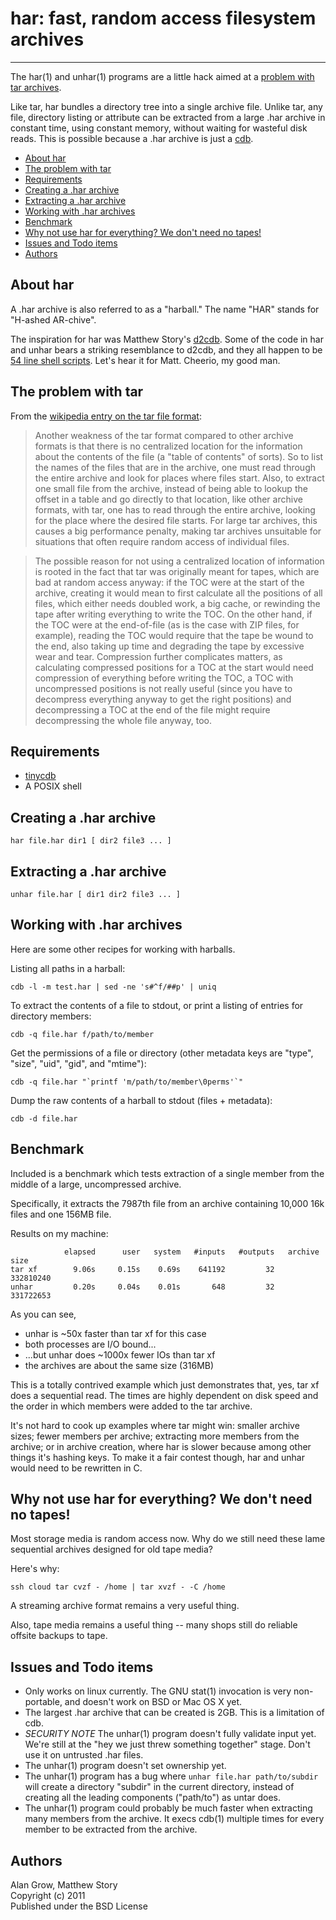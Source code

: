 # har: fast, random access filesystem archives #
------------------------------------------------

The har(1) and unhar(1) programs are a little hack aimed at a [problem with tar archives](http://en.wikipedia.org/wiki/Tar_%28file_format%29#Random_access).

Like tar, har bundles a directory tree into a single archive file. Unlike tar, any file, directory listing or attribute can be extracted from a large .har archive in constant time, using constant memory, without waiting for wasteful disk reads. This is possible because a .har archive is just a [cdb](http://cr.yp.to/cdb.html).

* [About har](#about-har)
* [The problem with tar](#problem-with-tar)
* [Requirements](#requirements)
* [Creating a .har archive](#creating-har)
* [Extracting a .har archive](#extracting-har)
* [Working with .har archives](#working-with-har)
* [Benchmark](#benchmark)
* [Why not use har for everything? We don't need no tapes!](#har-for-everything)
* [Issues and Todo items](#issues-todos)
* [Authors](#authors)

<a name="about-har"></a>
## About har ##

A .har archive is also referred to as a "harball." The name "HAR" stands for "H-ashed AR-chive".

The inspiration for har was Matthew Story's [d2cdb](https://github.com/matthewstory/d2cdb). Some of the code in har and unhar bears a striking resemblance to d2cdb, and they all happen to be [54 line shell scripts](http://54lines.com/). Let's hear it for Matt. Cheerio, my good man.

<a name="problem-with-tar"></a>
## The problem with tar ##

From the [wikipedia entry on the tar file format](http://en.wikipedia.org/wiki/Tar_%28file_format%29#Random_access):

> Another weakness of the tar format compared to other archive formats is that there is no centralized location for the information about the contents of the file (a "table of contents" of sorts). So to list the names of the files that are in the archive, one must read through the entire archive and look for places where files start. Also, to extract one small file from the archive, instead of being able to lookup the offset in a table and go directly to that location, like other archive formats, with tar, one has to read through the entire archive, looking for the place where the desired file starts. For large tar archives, this causes a big performance penalty, making tar archives unsuitable for situations that often require random access of individual files.

> The possible reason for not using a centralized location of information is rooted in the fact that tar was originally meant for tapes, which are bad at random access anyway: if the TOC were at the start of the archive, creating it would mean to first calculate all the positions of all files, which either needs doubled work, a big cache, or rewinding the tape after writing everything to write the TOC. On the other hand, if the TOC were at the end-of-file (as is the case with ZIP files, for example), reading the TOC would require that the tape be wound to the end, also taking up time and degrading the tape by excessive wear and tear. Compression further complicates matters, as calculating compressed positions for a TOC at the start would need compression of everything before writing the TOC, a TOC with uncompressed positions is not really useful (since you have to decompress everything anyway to get the right positions) and decompressing a TOC at the end of the file might require decompressing the whole file anyway, too.

<a name="requirements"></a>
## Requirements ##

* [tinycdb](http://www.corpit.ru/mjt/tinycdb.html)
* A POSIX shell

<a name="creating-har"></a>
## Creating a .har archive ##

    har file.har dir1 [ dir2 file3 ... ]

<a name="extracting-har"></a>
## Extracting a .har archive ##

    unhar file.har [ dir1 dir2 file3 ... ]

<a name="working-with-har"></a>
## Working with .har archives ##

Here are some other recipes for working with harballs.

Listing all paths in a harball:

    cdb -l -m test.har | sed -ne 's#^f/##p' | uniq

To extract the contents of a file to stdout, or print a listing of entries for directory members:

    cdb -q file.har f/path/to/member

Get the permissions of a file or directory (other metadata keys are "type", "size", "uid", "gid", and "mtime"):

    cdb -q file.har "`printf 'm/path/to/member\0perms'`"

Dump the raw contents of a harball to stdout (files + metadata):

    cdb -d file.har

<a name="benchmark"></a>
## Benchmark ##

Included is a benchmark which tests extraction of a single member from the middle of a large, uncompressed archive.

Specifically, it extracts the 7987th file from an archive containing 10,000 16k files and one 156MB file.

Results on my machine:

                elapsed      user   system   #inputs   #outputs   archive size   
    tar xf        9.06s     0.15s    0.69s    641192         32      332810240
    unhar         0.20s     0.04s    0.01s       648         32      331722653

As you can see,

* unhar is ~50x faster than tar xf for this case
* both processes are I/O bound...
* ...but unhar does ~1000x fewer IOs than tar xf
* the archives are about the same size (316MB)

This is a totally contrived example which just demonstrates that, yes, tar xf does a sequential read. The times are highly dependent on disk speed and the order in which members were added to the tar archive.

It's not hard to cook up examples where tar might win: smaller archive sizes; fewer members per archive; extracting more members from the archive; or in archive creation, where har is slower because among other things it's hashing keys. To make it a fair contest though, har and unhar would need to be rewritten in C.

<a name="har-for-everything"></a>
## Why not use har for everything? We don't need no tapes! ##

Most storage media is random access now. Why do we still need these lame sequential archives designed for old tape media?

Here's why:

    ssh cloud tar cvzf - /home | tar xvzf - -C /home

A streaming archive format remains a very useful thing.

Also, tape media remains a useful thing -- many shops still do reliable offsite backups to tape.

<a name="issues-todos"></a>
## Issues and Todo items ##

* Only works on linux currently. The GNU stat(1) invocation is very non-portable, and doesn't work on BSD or Mac OS X yet.
* The largest .har archive that can be created is 2GB. This is a limitation of cdb.
* *SECURITY NOTE* The unhar(1) program doesn't fully validate input yet. We're still at the "hey we just threw something together" stage. Don't use it on untrusted .har files.
* The unhar(1) program doesn't set ownership yet.
* The unhar(1) program has a bug where `unhar file.har path/to/subdir` will create a directory "subdir" in the current directory, instead of creating all the leading components ("path/to") as untar does.
* The unhar(1) program could probably be much faster when extracting many members from the archive. It execs cdb(1) multiple times for every member to be extracted from the archive.

<a name="authors"></a>
## Authors ##

Alan Grow, Matthew Story  
Copyright (c) 2011  
Published under the BSD License

